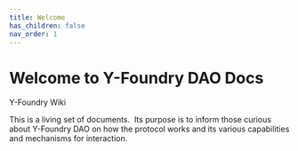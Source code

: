 ```yaml
---
title: Welcome
has_children: false
nav_order: 1
---
```


# Welcome to Y-Foundry DAO Docs

Y-Foundry Wiki

This is a living set of documents.  Its purpose is to inform those curious about Y-Foundry DAO on how the protocol works and its various capabilities and mechanisms for interaction.
